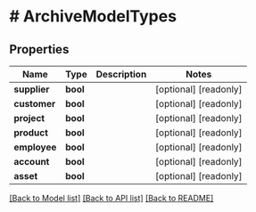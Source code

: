 # # ArchiveModelTypes

## Properties

Name | Type | Description | Notes
------------ | ------------- | ------------- | -------------
**supplier** | **bool** |  | [optional] [readonly]
**customer** | **bool** |  | [optional] [readonly]
**project** | **bool** |  | [optional] [readonly]
**product** | **bool** |  | [optional] [readonly]
**employee** | **bool** |  | [optional] [readonly]
**account** | **bool** |  | [optional] [readonly]
**asset** | **bool** |  | [optional] [readonly]

[[Back to Model list]](../../README.md#models) [[Back to API list]](../../README.md#endpoints) [[Back to README]](../../README.md)
